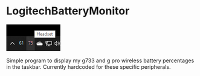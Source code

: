 # LogitechBatteryMonitor
![Alt Text](https://github.com/robinferm/LogitechBatteryMonitor/blob/main/img.png)

Simple program to display my g733 and g pro wireless battery percentages in the taskbar.
Currently hardcoded for these specific peripherals.
